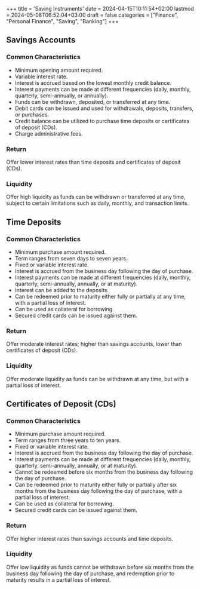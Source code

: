 +++
title = 'Saving Instruments'
date = 2024-04-15T10:11:54+02:00
lastmod = 2024-05-08T06:52:04+03:00
draft = false
categories = ["Finance", "Personal Finance", "Saving", "Banking"]
+++
## Savings Accounts

### Common Characteristics

- Minimum opening amount required.
- Variable interest rate.
- Interest is accrued based on the lowest monthly credit balance.
- Interest payments can be made at different frequencies (daily, monthly, quarterly, semi-annually, or annually).
- Funds can be withdrawn, deposited, or transferred at any time.
- Debit cards can be issued and used for withdrawals, deposits, transfers, or purchases.
- Credit balance can be utilized to purchase time deposits or certificates of deposit (CDs).
- Charge administrative fees.

### Return

Offer lower interest rates than time deposits and certificates of deposit (CDs).

### Liquidity

Offer high liquidity as funds can be withdrawn or transferred at any time, subject to certain limitations such as daily, monthly, and transaction limits.

## Time Deposits

### Common Characteristics

- Minimum purchase amount required.
- Term ranges from seven days to seven years.
- Fixed or variable interest rate.
- Interest is accrued from the business day following the day of purchase.
- Interest payments can be made at different frequencies (daily, monthly, quarterly, semi-annually, annually, or at maturity).
- Interest can be added to the deposits.
- Can be redeemed prior to maturity either fully or partially at any time, with a partial loss of interest.
- Can be used as collateral for borrowing.
- Secured credit cards can be issued against them.

### Return

Offer moderate interest rates; higher than savings accounts, lower than certificates of deposit (CDs).

### Liquidity

Offer moderate liquidity as funds can be withdrawn at any time, but with a partial loss of interest.

## Certificates of Deposit (CDs)

### Common Characteristics

- Minimum purchase amount required.
- Term ranges from three years to ten years.
- Fixed or variable interest rate.
- Interest is accrued from the business day following the day of purchase.
- Interest payments can be made at different frequencies (daily, monthly, quarterly, semi-annually, annually, or at maturity).
- Cannot be redeemed before six months from the business day following the day of purchase.
- Can be redeemed prior to maturity either fully or partially after six months from the business day following the day of purchase, with a partial loss of interest.
- Can be used as collateral for borrowing.
- Secured credit cards can be issued against them.
      
### Return

Offer higher interest rates than savings accounts and time deposits.

### Liquidity

Offer low liquidity as funds cannot be withdrawn before six months from the business day following the day of purchase, and redemption prior to maturity results in a partial loss of interest.

